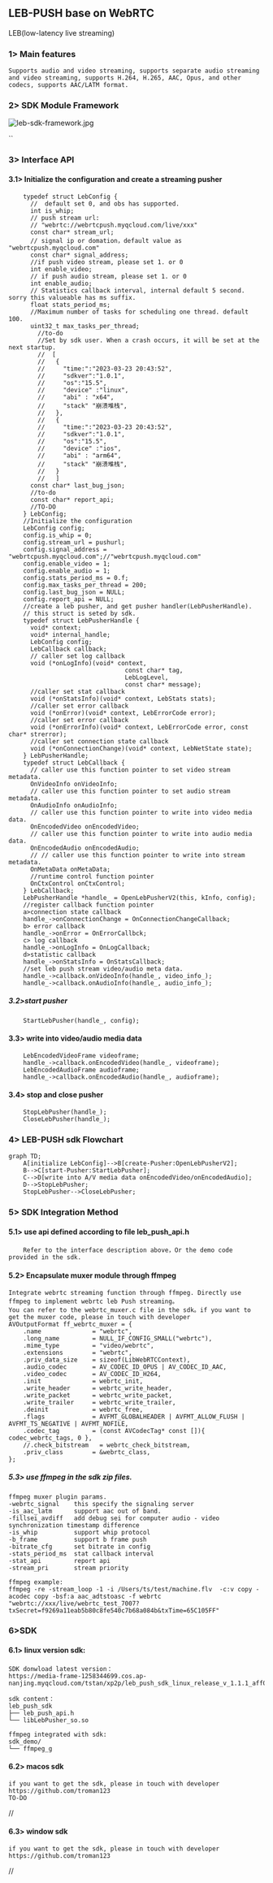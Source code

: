 ## LEB-PUSH base on WebRTC
   LEB(low-latency live streaming)

### 1> Main features
    Supports audio and video streaming, supports separate audio streaming and video streaming, supports H.264, H.265, AAC, Opus, and other codecs, supports AAC/LATM format.

### 2> SDK Module Framework

![leb-sdk-framework.jpg](doc/images/leb-sdk-framework.jpg)

``
### 3> Interface API
#### 3.1> Initialize the configuration and create a streaming pusher
        typedef struct LebConfig {
          //  default set 0, and obs has supported.
          int is_whip;
          // push stream url:
          // "webrtc://webrtcpush.myqcloud.com/live/xxx"
          const char* stream_url;
          // signal ip or domation，default value as "webrtcpush.myqcloud.com"
          const char* signal_address;
          //if push video stream, please set 1. or 0
          int enable_video;
          // if push audio stream, please set 1. or 0
          int enable_audio;
          // Statistics callback interval, internal default 5 second. sorry this valueable has ms suffix. 
          float stats_period_ms;
          //Maximum number of tasks for scheduling one thread. default 100.
          uint32_t max_tasks_per_thread;
            //to-do
            //Set by sdk user. When a crash occurs, it will be set at the next startup.
            //  [
            //   {
            //     "time:":"2023-03-23 20:43:52",
            //     "sdkver":"1.0.1",
            //     "os":"15.5",
            //     "device" :"linux",
            //     "abi" : "x64",
            //     "stack" "崩溃堆栈",
            //   },
            //   {
            //     "time:":"2023-03-23 20:43:52",
            //     "sdkver":"1.0.1",
            //     "os":"15.5",
            //     "device" :"ios",
            //     "abi" : "arm64",
            //     "stack" "崩溃堆栈",
            //   }
            //   ]
          const char* last_bug_json;
          //to-do 
          const char* report_api;
          //TO-DO
        } LebConfig;
        //Initialize the configuration
        LebConfig config;
        config.is_whip = 0;
        config.stream_url = pushurl;
        config.signal_address = "webrtcpush.myqcloud.com";//"webrtcpush.myqcloud.com"
        config.enable_video = 1;
        config.enable_audio = 1;
        config.stats_period_ms = 0.f;
        config.max_tasks_per_thread = 200;
        config.last_bug_json = NULL;
        config.report_api = NULL;
        //create a leb pusher, and get pusher handler(LebPusherHandle).
        // this struct is seted by sdk.
        typedef struct LebPusherHandle {
          void* context;
          void* internal_handle;
          LebConfig config;
          LebCallback callback;
          // caller set log callback
          void (*onLogInfo)(void* context,
                                    const char* tag,
                                    LebLogLevel,
                                    const char* message);
          //caller set stat callback
          void (*onStatsInfo)(void* context, LebStats stats);
          //caller set error callback
          void (*onError)(void* context, LebErrorCode error);
          //caller set error callback
          void (*onErrorInfo)(void* context, LebErrorCode error, const char* strerror);
          //caller set connection state callback
          void (*onConnectionChange)(void* context, LebNetState state);
        } LebPusherHandle;
        typedef struct LebCallback {
          // caller use this function pointer to set video stream metadata.
          OnVideoInfo onVideoInfo;
          // caller use this function pointer to set audio stream metadata.
          OnAudioInfo onAudioInfo;
          // caller use this function pointer to write into video media data.
          OnEncodedVideo onEncodedVideo;
          // caller use this function pointer to write into audio media data.
          OnEncodedAudio onEncodedAudio;
          // // caller use this function pointer to write into stream metadata.
          OnMetaData onMetaData;
          //runtime control function pointer
          OnCtxControl onCtxControl;
        } LebCallback;
        LebPusherHandle *handle_ = OpenLebPusherV2(this, kInfo, config);
        //register callback function pointer
        a>connection state callback
        handle_->onConnectionChange = OnConnectionChangeCallback;
        b> error callback
        handle_->onError = OnErrorCallbck;
        c> log callback
        handle_->onLogInfo = OnLogCallback;
        d>statistic callback
        handle_->onStatsInfo = OnStatsCallback;
        //set leb push stream video/audio meta data.
        handle_->callback.onVideoInfo(handle_, video_info_);
        handle_->callback.onAudioInfo(handle_, audio_info_);
##### 3.2>start pusher
        StartLebPusher(handle_, config);
#### 3.3> write into video/audio media data
        LebEncodedVideoFrame videoframe;
        handle_->callback.onEncodedVideo(handle_, videoframe);
        LebEncodedAudioFrame audioframe; 
        handle_->callback.onEncodedAudio(handle_, audioframe);
#### 3.4> stop and close pusher
        StopLebPusher(handle_);
        CloseLebPusher(handle_);
### 4> LEB-PUSH sdk Flowchart
```mermaid
graph TD;
    A[initialize LebConfig]-->B[create-Pusher:OpenLebPusherV2];
    B-->C[start-Pusher:StartLebPusher];
    C-->D[write into A/V media data onEncodedVideo/onEncodedAudio];
    D-->StopLebPusher;
    StopLebPusher-->CloseLebPusher;
```
### 5> SDK Integration Method
#### 5.1> use api defined according to file leb_push_api.h
        Refer to the interface description above，Or the demo code provided in the sdk.
#### 5.2> Encapsulate muxer module through ffmpeg
    Integrate webrtc streaming function through ffmpeg. Directly use ffmpeg to implement webrtc leb Push streaming。
    You can refer to the webrtc_muxer.c file in the sdk。if you want to get the muxer code, please in touch with developer
    AVOutputFormat ff_webrtc_muxer = {
        .name              = "webrtc",
        .long_name         = NULL_IF_CONFIG_SMALL("webrtc"),
        .mime_type         = "video/webrtc",
        .extensions        = "webrtc",
        .priv_data_size    = sizeof(LibWebRTCContext),
        .audio_codec       = AV_CODEC_ID_OPUS | AV_CODEC_ID_AAC,
        .video_codec       = AV_CODEC_ID_H264,
        .init              = webrtc_init,
        .write_header      = webrtc_write_header,
        .write_packet      = webrtc_write_packet,
        .write_trailer     = webrtc_write_trailer,
        .deinit            = webrtc_free,
        .flags             = AVFMT_GLOBALHEADER | AVFMT_ALLOW_FLUSH | AVFMT_TS_NEGATIVE | AVFMT_NOFILE,
        .codec_tag         = (const AVCodecTag* const []){ codec_webrtc_tags, 0 },
        //.check_bitstream   = webrtc_check_bitstream,
        .priv_class        = &webrtc_class,
    };
##### 5.3> use ffmpeg in the sdk zip files.
    ffmpeg muxer plugin params.
    -webrtc_signal    this specify the signaling server
    -is_aac_latm      support aac out of band.
    -fillsei_avdiff   add debug sei for computer audio - video synchronization timestamp difference
    -is_whip          support whip protocol
    -b_frame          support b frame push
    -bitrate_cfg      set bitrate in config
    -stats_period_ms  stat callback interval 
    -stat_api         report api
    -stream_pri       stream priority
    
    ffmpeg example:
    ffmpeg -re -stream_loop -1 -i /Users/ts/test/machine.flv  -c:v copy -acodec copy -bsf:a aac_adtstoasc -f webrtc "webrtc://xxx/live/webrtc_test_7007?txSecret=f9269a11eab5b80c8fe540c7b68a084b&txTime=65C105FF"

### 6>SDK
#### 6.1> linux version sdk:
    SDK donwload latest version：
    https://media-frame-1258344699.cos.ap-nanjing.myqcloud.com/tstan/xp2p/leb_push_sdk_linux_release_v_1.1.1_aff08326d6_md8917833492_2023_07_25_14_57.zip
    
    sdk content：
    leb_push_sdk  
    ├── leb_push_api.h
    └── libLebPusher_so.so
    
    ffmpeg integrated with sdk:
    sdk_demo/
    └── ffmpeg_g

#### 6.2> macos sdk
    if you want to get the sdk, please in touch with developer https://github.com/troman123
    TO-DO
//
#### 6.3> window sdk
    if you want to get the sdk, please in touch with developer https://github.com/troman123
//














